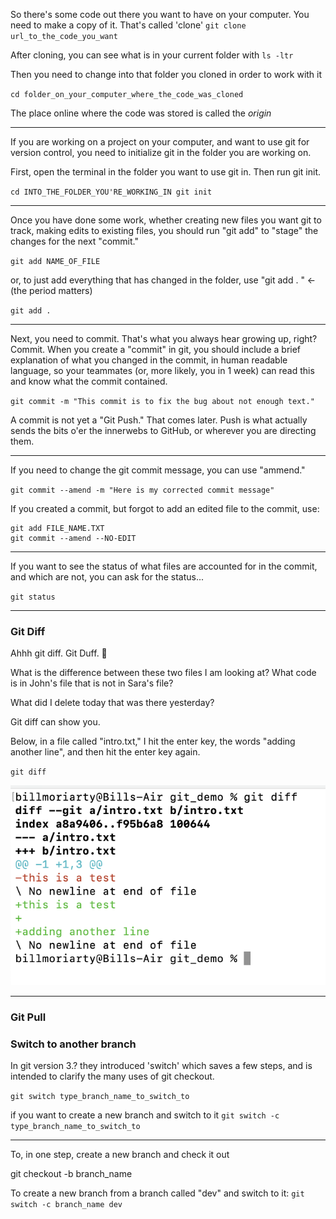 
So there's some code out there you want to have on your computer.
You need to make a copy of it.
That's called 'clone'
` git clone url_to_the_code_you_want `

After cloning, you can see what is in your current folder with 
` ls -ltr `

Then you need to change into that folder you cloned in order to work with it

`
cd folder_on_your_computer_where_the_code_was_cloned
`


The place online where the code was stored is called the *origin*

---

If you are working on a project on your computer, and want to use git for version control, you need to initialize git in the folder you are working on.

First, open the terminal in the folder you want to use git in. Then run git init.

`
cd INTO_THE_FOLDER_YOU'RE_WORKING_IN
git init
`

---

Once you have done some work, whether creating new files you want git to track, making edits to existing files, you should run "git add" to "stage" the changes for the next "commit."

`git add NAME_OF_FILE `

or, to just add everything that has changed in the folder, use "git add . " <- (the period matters)

` git add . `

---

Next, you need to commit. That's what you always hear growing up, right? Commit.
When you create a "commit" in git, you should include a brief explanation of what you changed in the commit, in human readable language, so your teammates (or, more likely, you in 1 week) can read this and know what the commit contained.

`git commit -m "This commit is to fix the bug about not enough text."`

A commit is not yet a "Git Push." That comes later. Push is what actually sends the bits o'er the innerwebs to GitHub, or wherever you are directing them. 


---

If you need to change the git commit message, you can use "ammend."

`git commit --amend -m "Here is my corrected commit message" `


If you created a commit, but forgot to add an edited file to the commit, use: 

```
git add FILE_NAME.TXT
git commit --amend --NO-EDIT
```

---

If you want to see the status of what files are accounted for in the commit, and which are not, you can ask for the status...

`
git status
`

---

### Git Diff 

Ahhh git diff. Git Duff. 🍻

What is the difference between these two files I am looking at?
What code is in John's file that is not in Sara's file?

What did I delete today that was there yesterday?

Git diff can show you.

Below, in a file called "intro.txt," I hit the enter key, the words "adding another line", and then hit the enter key again.

` git diff `

![](/assets/images/2022-09-30-14-36-53.png)

---

### Git Pull

### Switch to another branch
In git version 3.? they introduced 'switch' which saves a few steps, and is intended to clarify the many uses of git checkout.

`
git switch type_branch_name_to_switch_to
`

if you want to create a new branch and switch to it
`
git switch -c type_branch_name_to_switch_to
`


---

To, in one step, create a new branch and check it out 

git checkout -b branch_name

To create a new branch from a branch called "dev" and switch to it:
` git switch -c branch_name dev ` 
